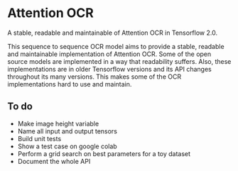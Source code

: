 # Attention OCR

A stable, readable and maintainable of Attention OCR in Tensorflow 2.0.

This sequence to sequence OCR model aims to provide a stable, readable and maintainable implementation of Attention OCR.
Some of the open source models are implemented in a way that readability suffers.
Also, these implementations are in older Tensorflow versions and its API changes throughout its many versions.
This makes some of the OCR implementations hard to use and maintain.

## To do

* Make image height variable
* Name all input and output tensors 
* Build unit tests
* Show a test case on google colab
* Perform a grid search on best parameters for a toy dataset
* Document the whole API
